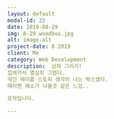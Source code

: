 ```yaml
---
layout: default
modal-id: 22
date: 2019-08-29
img: 8-29 woodbox.jpg
alt: image-alt
project-date: 8 2019
client: Me
category: Web Development
description:  상자 그리기!
집에가서 열심히 그렸다.
약간 메이플 스토리 생각이 나는 박스였다.
때리면 메소가 나올것 같은 느낌..

모작입니다.

---
```

